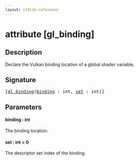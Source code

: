 ```yaml
---
layout: stdlib-reference
---
```


# attribute [gl\_binding]

## Description

Declare the Vulkan binding location of a global shader variable.

## Signature

<pre>
[<a href=".html">gl_binding</a>(<a href=".html#decl-binding" class="code_param">binding</a> : <span class="code_keyword">int</span>, <a href=".html#decl-set" class="code_keyword">set</a> : <span class="code_keyword">int</span>)]
</pre>

## Parameters

####  <a id="decl-binding"></a>binding  : int
The binding location.

####  <a id="decl-set"></a>set  : int = 0
The descriptor set index of the binding.



